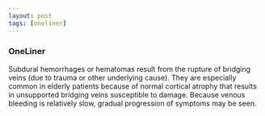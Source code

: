```yaml
---
layout: post
tags: [oneliner]
---
```



### OneLiner

Subdural hemorrhages or hematomas result from the rupture of bridging veins (due to trauma or other underlying cause). They are especially common in elderly patients because of normal cortical atrophy that results in unsupported bridging veins susceptible to damage. Because venous bleeding is relatively slow, gradual progression of symptoms may be seen.
